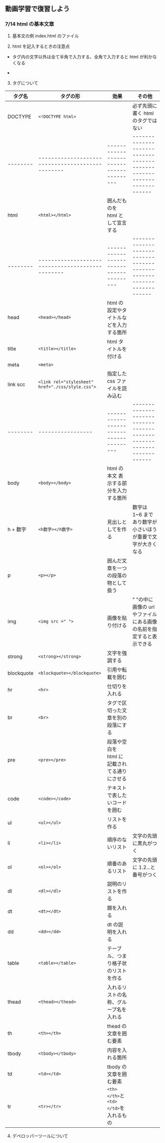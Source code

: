 ## 動画学習で復習しよう

### 7/14 html の基本文章

1. 基本文の例 index.html のファイル

2. html を記入するときの注意点

- タグ内の文字以外は全て半角で入力する、全角で入力すると html が利かなくなる

-

3. タグについて

| タグ名     | タグの形                                         | 効果                                         | その他                                                                |
| ---------- | ------------------------------------------------ | -------------------------------------------- | --------------------------------------------------------------------- |
| DOCTYPE    | `<!DOCTYPE html>`                                |                                              | 必ず先頭に書く html のタグではない                                    |
| --------   | ------------------------------------------------ | ---------------------------------------      | --------------------------------------------------------------------- |
| html       | `<html></html>`                                  | 囲んだものを html として宣言する             |                                                                       |
| --------   | ------------------------------------------------ | ---------------------------------------      | --------------------------------------------------------------------- |
| head       | `<head></head>`                                  | html の設定やタイトルなどを入力する箇所      |                                                                       |
| title      | `<title></title>`                                | html タイトルを付ける                        |                                                                       |
| meta       | `<meta>`                                         |                                              |                                                                       |
| link scc   | `<link rel="stylesheet" href="./css/style.css">` | 指定した css ファイルを読み込む              |                                                                       |
| --------   | -----------------                                | ---------------------------------------      | --------------------------------------------------------------------- |
| body       | `<body></body>`                                  | html の本文 表示する部分を入力する箇所       |                                                                       |
| h + 数字   | `<h数字></h数字>`                                | 見出しとしてを作る                           | 数字は 1~6 まであり数字が小さいほうが重要で文字が大きくなる           |
| p          | `<p></p>`                                        | 囲んだ文章を一つの段落の物として扱う         |                                                                       |
| img        | `<img src =" ">`                                 | 画像を貼り付ける                             | " "の中に 画像の url やファイルにある画像の名前を指定すると表示できる |
| strong     | `<strong></strong>`                              | 文字を強調する                               |                                                                       |
| blockquote | `<blockquote></blockquote>`                      | 引用や転載を囲む                             |                                                                       |
| hr         | `<hr>`                                           | 仕切りを入れる                               |                                                                       |
| br         | `<br>`                                           | タグで区切った文章を別の段落にする           |                                                                       |
| pre        | `<pre></pre>`                                    | 段落や空白を html に記載されてる通りにさせる |                                                                       |
| code       | `<code></code>`                                  | テキストで表したいコードを囲む               |                                                                       |
| ul         | `<ul></ul>`                                      | リストを作る                                 |                                                                       |
| li         | `<li></li>`                                      | 順序のないリスト                             | 文字の先頭に黒丸がつく                                                |
| ol         | `<ol></ol>`                                      | 順番のあるリスト                             | 文字の先頭に 1.2...と番号がつく                                       |
| dl         | `<dl></dl>`                                      | 説明のリストを作る                           |                                                                       |
| dt         | `<dt></dt>`                                      | 題を入れる                                   |                                                                       |
| dd         | `<dd></dd>`                                      | dt の説明を入れる                            |                                                                       |
| table      | `<table></table>`                                | テーブル、つまり格子状のリストを作る         |                                                                       |
| thead      | `<thead></thead>`                                | 入れるリストの名称、グループ名を入れる       |                                                                       |
| th         | `<th></th>`                                      | thead の文章を囲む要素                       |                                                                       |
| tbody      | `<tbody></tbody>`                                | 内容を入れる箇所                             |                                                                       |
| td         | `<td></td>`                                      | tbody の文章を囲む要素                       |                                                                       |
| tr         | `<tr></tr>`                                      | `<th></th>`と`<td></td>`を入れるもの         |                                                                       |

4. デペロッパーツールについて
